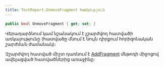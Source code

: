 ```yaml
---
title: TextReport.UnmoveFragment հատկություն
---
```


```c#
public bool UnmoveFragment { get; set; }
```

Վերադարձնում կամ նշանակում է չշարժվող հատվածի առկայությունը (հատվածը մնում է նույն դիրքում հորիզոնական շարժման ժամանակ)։

Չշարժվող հատված միշտ դառնում է [AddFragment](AddFragment.md) մեթոդի միջոցով ավելացված հատվածներից առաջինը։
